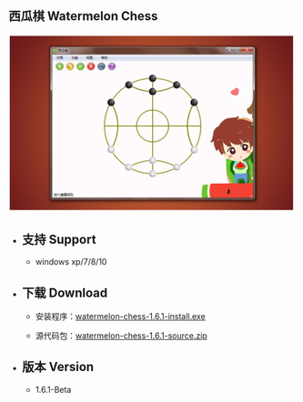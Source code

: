 ## 西瓜棋 Watermelon Chess

![main-win](https://github.com/tatwd/watermelon-chess/blob/master/wiki-resources/imags/main-win.png)

* ## 支持 Support   

    * windows xp/7/8/10

* ## 下载 Download

    * 安装程序：[watermelon-chess-1.6.1-install.exe](https://github.com/tatwd/watermelon-chess/raw/master/wiki-resources/downloads/watermelon-chess-1.6.1-install.exe)

    * 源代码包：[watermelon-chess-1.6.1-source.zip](https://github.com/tatwd/watermelon-chess/raw/master/wiki-resources/downloads/watermelon-chess-1.6.1-src.zip)

* ## 版本 Version
    
    * 1.6.1-Beta
